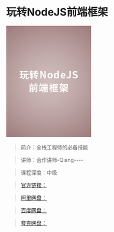 # 玩转NodeJS前端框架

![img](../../assets/CgoCgV6ZcUCAN0TEAADWhlICD_0342.png)

> 简介：全栈工程师的必备技能

> 讲师：合作讲师-Qiang----

> 课程深度：中级

> [官方链接：]()

> [阿里网盘：]()

> [百度网盘：]()

> [夸克网盘：]()
